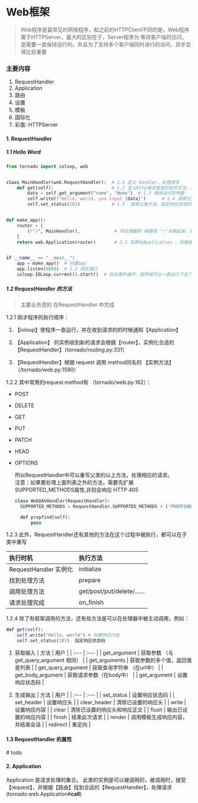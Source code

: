 # Web框架

> Web程序是最常见的网络程序，和之前的HTTPClient不同的是，Web程序属于HTTPServer，最大的区别在于，Server程序为 等待客户端的访问，是需要一直保持运行的。并且为了支持多个客户端同时进行的访问，异步显得比较重要

### 主要内容

1. RequestHandler
2. Application
5. 路由
6. 设置
4. 模板
5. 国际化
6. 彩蛋: HTTPServer

#### 1. RequestHandler

##### 1.1 Hello Word

```python
from tornado import ioloop, web


class MainHandler(web.RequestHandler):  # 1.1 定义 Handler，处理请求
    def get(self):                      # 1.2 定义http请求发放同名的方法，根据http方法自动调用
        data = self.get_argument("name", "None")  # 1.3 接收访问的参数
        self.write(f"Hello, world, you input {data}")      # 1.4 调用父类方法，创建响应内容
        self.set_status(201)            # 1.5  调用父类方法，指定响应状态码


def make_app():
    router = [
        (r"/", MainHandler),             # 将处理器和 根路径 "/"关联起来，组成路由映射表
    ]
    return web.Application(router)       # 2.1 实例化Application ，并接收路由表


if __name__ == "__main__":
    app = make_app()  # 创建app
    app.listen(8888)  # 2.2 指定端口
    ioloop.IOLoop.current().start()  # 启动事件循环，程序就可以一直运行下去了
```

##### 1.2 RequestHandler 的方法

> 主要业务逻的 在RequestHandler 中完成

1.2.1 刚才程序的执行顺序：

1. 【ioloop】使程序一直运行，并在收到请求的的时候通知【Application】

2. 【Application】 的实例收到新的请求会根据【router】，实例化合适的【RequestHandler】（tornado/routing.py:331）

3. 【RequestHandler】根据 request 调用 method同名的 【实例方法】 （/tornado/web.py:1590）

1.2.2 其中常用的request.method有 （tornado/web.py:162）：

* POST
* DELETE
* GET
* PUT
* PATCH
* HEAD
* OPTIONS

  所以RequestHandler中可以重写父类的以上方法，处理相应的请求。  
  注意：如果要处理上面列表之外的方法，需要先扩展SUPPORTED\_METHODS属性,非则会响应 HTTP 405

  ```python
  class WebDAVHandler(RequestHandler):
    SUPPORTED_METHODS = RequestHandler.SUPPORTED_METHODS + ('PROPFIND',)

    def propfind(self):
        pass
  ```

1.2.3 此外，RequestHandler还有其他的方法在这个过程中被执行，都可以在子类中重写

| 执行时机 | 执行方法 |
| :--- | :--- |
| RequestHandler 实例化 | initialize |
| 找到处理方法 | prepare |
| 调用处理方法 | get/post/put/delete/…… |
| 请求处理完成 | on\_finish |

1.2.4 除了有框架调用的方法，还有些方法是可以在处理器中被主动调用，例如：

```python
def get(self): 
    self.write("Hello, world") # 创建响应内容
    self.set_status(201)  指定响应状态码
```

1. 获取输入
   | 方法 | 用户 |
   | :--- | :--- |
   | get\_argument | 获取参数 （与get\_query\_argument 相同） |
   | get\_arguments | 获取参数的多个值，返回值是列表 |
   | get\_query\_argument | 获取查询字符串 （在url中） |
   | get\_body\_argument | 获取请求参数（在body中） |
   | get\_argument | 设置响应状态码 |

1. 生成输出
   | 方法 | 用户 |
   | :--- | :--- |
   | set\_status | 设置响应状态码 |
   | set\_header | 设置响应头 |
   | clear\_header | 清除已设置的响应头 |
   | write | 设置响应内容 |
   | clear | 清除已设置的响应头和响应正文 |
   | flush | 输出已设置的响应内容 |
   | finish | 结束此次请求 |
   | render | 调用模板生成响应内容，并结束会话 |
   | redirect | 重定向 |

#### 1.3 RequestHandler 的属性

\# todo

#### 2. Application

Application 是请求处理的集合。
此类的实例是可以被调用的，被调用时，接受【request】，并根据【路由】找到合适的【RequestHandler】，处理请求 (tornado.web.Application#__call__)




